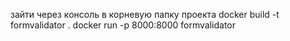 зайти через консоль в корневую папку проекта
docker build -t formvalidator .
docker run -p 8000:8000 formvalidator